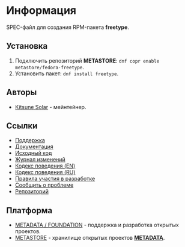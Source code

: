 # Информация

SPEC-файл для создания RPM-пакета **freetype**.

## Установка

1. Подключить репозиторий **METASTORE**: `dnf copr enable metastore/fedora-freetype`.
2. Установить пакет: `dnf install freetype`.

## Авторы

- [Kitsune Solar](https://kitsune.solar/) - мейнтейнер.

## Ссылки

- [Поддержка](https://sysadmins.community/)
- [Документация](https://sysadmins.wiki/)
- [Исходный код](https://github.com/factory-02/fedora-freetype)
- [Журнал изменений](CHANGELOG.md)
- [Кодекс поведения (EN)](CODE_OF_CONDUCT.en.md)
- [Кодекс поведения (RU)](CODE_OF_CONDUCT.ru.md)
- [Правила участия в разработке](CONTRIBUTING.md)
- [Сообщить о проблеме](https://github.com/factory-02/fedora-freetype/issues)
- [Репозиторий](https://copr.fedorainfracloud.org/coprs/metastore/fedora-freetype/)

## Платформа

- [METADATA / FOUNDATION](https://metadata.foundation/) - поддержка и разработка открытых проектов.
- [METASTORE](https://metastore.pro/) - хранилище открытых проектов [**METADATA**](https://metadata.foundation/).
